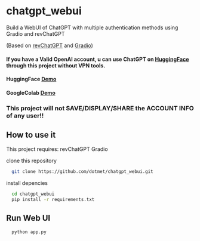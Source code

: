 # chatgpt_webui
Build a WebUI of ChatGPT with multiple authentication methods using Gradio and revChatGPT

(Based on [revChatGPT](https://github.com/acheong08/ChatGPT) and [Gradio](https://gradio.app/))

#### If you have a Valid OpenAI account, u can use ChatGPT on [HuggingFace](https://huggingface.co/) through this project without VPN tools.
#### HuggingFace [Demo](https://huggingface.co/spaces/dotmet/chatgpt_webui)
#### GoogleColab [Demo](https://colab.research.google.com/drive/1NhSKhSPFNsEzCIjcNgnbDQgewtp6Leub#scrollTo=q9qPXpL_ydSW)


### This project will not SAVE/DISPLAY/SHARE the ACCOUNT INFO of any user!!

## How to use it

This project requires:
  revChatGPT
  Gradio

clone this repository

```bash
  git clone https://github.com/dotmet/chatgpt_webui.git
```

install depencies

```bash
  cd chatgpt_webui
  pip install -r requirements.txt
```
  
## Run Web UI

```
  python app.py
```

